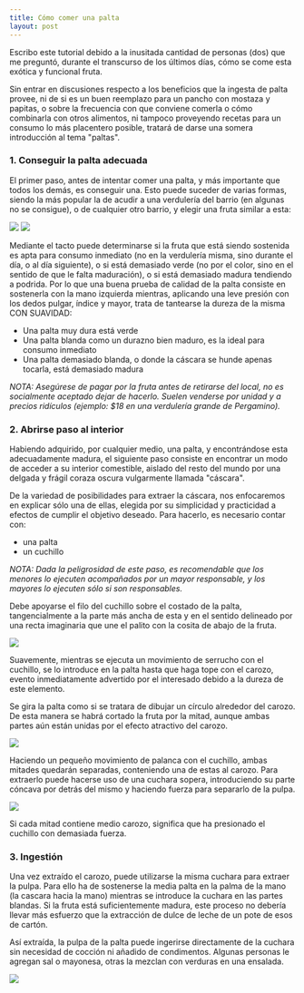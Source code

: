 ```yaml
---
title: Cómo comer una palta
layout: post
---
```


Escribo este tutorial debido a la inusitada cantidad de personas (dos) que me preguntó, durante el transcurso de los últimos días, cómo se come esta exótica y funcional fruta.

Sin entrar en discusiones respecto a los beneficios que la ingesta de palta provee, ni de si es un buen reemplazo para un pancho con mostaza y papitas, o sobre la frecuencia con que conviene comerla o cómo combinarla con otros alimentos, ni tampoco proveyendo recetas para un consumo lo más placentero posible, tratará de darse una somera introducción al tema "paltas".

### 1. Conseguir la palta adecuada

El primer paso, antes de intentar comer una palta, y más importante que todos los demás, es conseguir una. Esto puede suceder de varias formas, siendo la más popular la de acudir a una verdulería del barrio (en algunas no se consigue), o de cualquier otro barrio, y elegir una fruta similar a esta:

![](/images/2015-08-04-como-comer-una-palta_5.jpg)
[![](/images/2015-08-04-como-comer-una-palta_0_thumb.jpg)](/images/2015-08-04-como-comer-una-palta_0.jpg)


Mediante el tacto puede determinarse si la fruta que está siendo sostenida es apta para consumo inmediato (no en la verdulería misma, sino durante el día, o al día siguiente), o si está demasiado verde (no por el color, sino en el sentido de que le falta maduración), o si está demasiado madura tendiendo a podrida. Por lo que una buena prueba de calidad de la palta consiste en sostenerla con la mano izquierda mientras, aplicando una leve presión con los dedos pulgar, índice y mayor, trata de tantearse la dureza de la misma CON SUAVIDAD:

 - Una palta muy dura está verde
 - Una palta blanda como un durazno bien maduro, es la ideal para consumo inmediato
 - Una palta demasiado blanda, o donde la cáscara se hunde apenas tocarla, está demasiado madura

_NOTA: Asegúrese de pagar por la fruta antes de retirarse del local, no es socialmente aceptado dejar de hacerlo. Suelen venderse por unidad y a precios ridículos (ejemplo: $18 en una verdulería grande de Pergamino)._


### 2. Abrirse paso al interior

Habiendo adquirido, por cualquier medio, una palta, y encontrándose esta adecuadamente madura, el siguiente paso consiste en encontrar un modo de acceder a su interior comestible, aislado del resto del mundo por una delgada y frágil coraza oscura vulgarmente llamada "cáscara".

De la variedad de posibilidades para extraer la cáscara, nos enfocaremos en explicar sólo una de ellas, elegida por su simplicidad y practicidad a efectos de cumplir el objetivo deseado. Para hacerlo, es necesario contar con:

 - una palta
 - un cuchillo

_NOTA: Dada la peligrosidad de este paso, es recomendable que los menores lo ejecuten acompañados por un mayor responsable, y los mayores lo ejecuten sólo si son responsables._

Debe apoyarse el filo del cuchillo sobre el costado de la palta, tangencialmente a la parte más ancha de esta y en el sentido delineado por una recta imaginaria que une el palito con la cosita de abajo de la fruta.

[![](/images/2015-08-04-como-comer-una-palta_1_thumb.jpg)](/images/2015-08-04-como-comer-una-palta_1.jpg)

Suavemente, mientras se ejecuta un movimiento de serrucho con el cuchillo, se lo introduce en la palta hasta que haga tope con el carozo, evento inmediatamente advertido por el interesado debido a la dureza de este elemento.

Se gira la palta como si se tratara de dibujar un círculo alrededor del carozo. De esta manera se habrá cortado la fruta por la mitad, aunque ambas partes aún están unidas por el efecto atractivo del carozo.

[![](/images/2015-08-04-como-comer-una-palta_2_thumb.jpg)](/images/2015-08-04-como-comer-una-palta_2.jpg)

Haciendo un pequeño movimiento de palanca con el cuchillo, ambas mitades quedarán separadas, conteniendo una de estas al carozo. Para extraerlo puede hacerse uso de una cuchara sopera, introduciendo su parte cóncava por detrás del mismo y haciendo fuerza para separarlo de la pulpa.

[![](/images/2015-08-04-como-comer-una-palta_3_thumb.jpg)](/images/2015-08-04-como-comer-una-palta_3.jpg)

Si cada mitad contiene medio carozo, significa que ha presionado el cuchillo con demasiada fuerza.


### 3. Ingestión

Una vez extraído el carozo, puede utilizarse la misma cuchara para extraer la pulpa. Para ello ha de sostenerse la media palta en la palma de la mano (la cascara hacia la mano) mientras se introduce la cuchara en las partes blandas. Si la fruta está suficientemente madura, este proceso no debería llevar más esfuerzo que la extracción de dulce de leche de un pote de esos de cartón.

Así extraída, la pulpa de la palta puede ingerirse directamente de la cuchara sin necesidad de cocción ni añadido de condimentos. Algunas personas le agregan sal o mayonesa, otras la mezclan con verduras en una ensalada.

[![](/images/2015-08-04-como-comer-una-palta_4_thumb.jpg)](/images/2015-08-04-como-comer-una-palta_4.jpg)